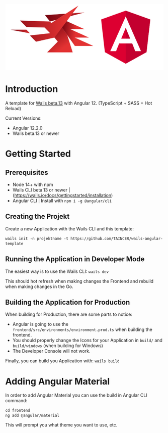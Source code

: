 ![Banner](./banner.png)

# Introduction
A template for [Wails beta.13](https://wails.io) with Angular 12. (TypeScript + SASS + Hot Reload)

Current Versions:
 - Angular 12.2.0
 - Wails beta.13 or newer

# Getting Started
## Prerequisites
 - Node 14+ with npm
 - Wails CLI beta.13 or newer | (https://wails.io/docs/gettingstarted/installation)
 - Angular CLI | Install with `npm i -g @angular/cli`

## Creating the Projekt
Create a new Application with the Wails CLI and this template:
```
wails init -n projektname -t https://github.com/TAINCER/wails-angular-template
```

## Running the Application in Developer Mode
The easiest way is to use the Wails CLI: `wails dev`

This should hot refresh when making changes the Frontend and rebuild when making changes in the Go.

## Building the Application for Production
When building for Production, there are some parts to notice:
 - Angular is going to use the `frontend/src/environments/environment.prod.ts` when building the frontend.
 - You should properly change the Icons for your Application in `build/` and `build/windows` (when building for Windows)
 - The Developer Console will not work.

Finally, you can build you Application with: `wails build`

# Adding Angular Material
In order to add Angular Material you can use the build in Angular CLI command:
```
cd frontend
ng add @angular/material
```
This will prompt you what theme you want to use, etc.